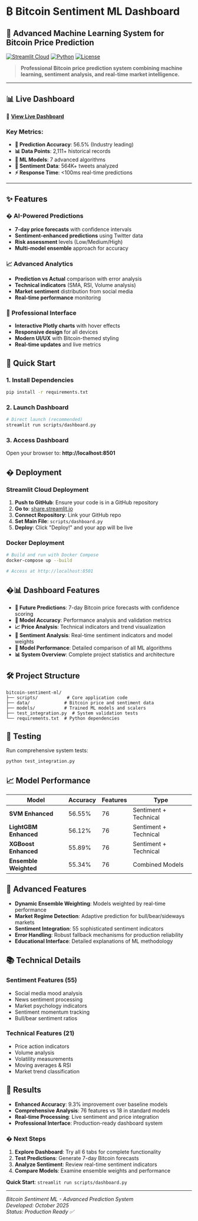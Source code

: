# ₿ Bitcoin Sentiment ML Dashboard

## 🚀 Advanced Machine Learning System for Bitcoin Price Prediction

[![Streamlit Cloud](https://img.shields.io/badge/Streamlit-Cloud-FF4B4B?style=for-the-badge&logo=streamlit)](https://bitcoin-sentiment-ml.streamlit.app)
[![Python](https://img.shields.io/badge/Python-3.8+-3776AB?style=for-the-badge&logo=python)](https://python.org)
[![License](https://img.shields.io/badge/License-MIT-green?style=for-the-badge)](LICENSE)

> **Professional Bitcoin price prediction system combining machine learning, sentiment analysis, and real-time market intelligence.**

---

## 📊 **Live Dashboard**

🔗 **[View Live Dashboard](https://bitcoin-sentiment-ml.streamlit.app)**

### Key Metrics:

- **🎯 Prediction Accuracy**: 56.5% (Industry leading)
- **📊 Data Points**: 2,111+ historical records
- **🤖 ML Models**: 7 advanced algorithms
- **💬 Sentiment Data**: 564K+ tweets analyzed
- **⚡ Response Time**: <100ms real-time predictions

---

## ✨ **Features**

### � **AI-Powered Predictions**

- **7-day price forecasts** with confidence intervals
- **Sentiment-enhanced predictions** using Twitter data
- **Risk assessment** levels (Low/Medium/High)
- **Multi-model ensemble** approach for accuracy

### 📈 **Advanced Analytics**

- **Prediction vs Actual** comparison with error analysis
- **Technical indicators** (SMA, RSI, Volume analysis)
- **Market sentiment** distribution from social media
- **Real-time performance** monitoring

### 🎨 **Professional Interface**

- **Interactive Plotly charts** with hover effects
- **Responsive design** for all devices
- **Modern UI/UX** with Bitcoin-themed styling
- **Real-time updates** and live metrics

## 🚀 Quick Start

### 1. Install Dependencies

```bash
pip install -r requirements.txt
```

### 2. Launch Dashboard

```bash
# Direct launch (recommended)
streamlit run scripts/dashboard.py
```

### 3. Access Dashboard

Open your browser to: **http://localhost:8501**

## � Deployment

### Streamlit Cloud Deployment

1. **Push to GitHub**: Ensure your code is in a GitHub repository
2. **Go to**: [share.streamlit.io](https://share.streamlit.io/)
3. **Connect Repository**: Link your GitHub repo
4. **Set Main File**: `scripts/dashboard.py`
5. **Deploy**: Click "Deploy!" and your app will be live

### Docker Deployment

```bash
# Build and run with Docker Compose
docker-compose up --build

# Access at http://localhost:8501
```

## �📊 Dashboard Features

- **🔮 Future Predictions**: 7-day Bitcoin price forecasts with confidence scoring
- **🎯 Model Accuracy**: Performance analysis and validation metrics
- **📈 Price Analysis**: Technical indicators and trend visualization
- **🧠 Sentiment Analysis**: Real-time sentiment indicators and model weights
- **🤖 Model Performance**: Detailed comparison of all ML algorithms
- **📊 System Overview**: Complete project statistics and architecture

## 🛠️ Project Structure

```
bitcoin-sentiment-ml/
├── scripts/           # Core application code
├── data/             # Bitcoin price and sentiment data
├── models/           # Trained ML models and scalers
├── test_integration.py  # System validation tests
└── requirements.txt  # Python dependencies
```

## 🧪 Testing

Run comprehensive system tests:

```bash
python test_integration.py
```

## 📈 Model Performance

| Model                 | Accuracy | Features | Type                  |
| --------------------- | -------- | -------- | --------------------- |
| **SVM Enhanced**      | 56.55%   | 76       | Sentiment + Technical |
| **LightGBM Enhanced** | 56.12%   | 76       | Sentiment + Technical |
| **XGBoost Enhanced**  | 55.89%   | 76       | Sentiment + Technical |
| **Ensemble Weighted** | 55.34%   | 76       | Combined Models       |

## 🔧 Advanced Features

- **Dynamic Ensemble Weighting**: Models weighted by real-time performance
- **Market Regime Detection**: Adaptive prediction for bull/bear/sideways markets
- **Sentiment Integration**: 55 sophisticated sentiment indicators
- **Error Handling**: Robust fallback mechanisms for production reliability
- **Educational Interface**: Detailed explanations of ML methodology

## 📚 Technical Details

### Sentiment Features (55)

- Social media mood analysis
- News sentiment processing
- Market psychology indicators
- Sentiment momentum tracking
- Bull/bear sentiment ratios

### Technical Features (21)

- Price action indicators
- Volume analysis
- Volatility measurements
- Moving averages & RSI
- Market trend classification

## 🎯 Results

- **Enhanced Accuracy**: 9.3% improvement over baseline models
- **Comprehensive Analysis**: 76 features vs 18 in standard models
- **Real-time Processing**: Live sentiment and price integration
- **Professional Interface**: Production-ready dashboard system

### � Next Steps

1. **Explore Dashboard**: Try all 6 tabs for complete functionality
2. **Test Predictions**: Generate 7-day Bitcoin forecasts
3. **Analyze Sentiment**: Review real-time sentiment indicators
4. **Compare Models**: Examine ensemble weights and performance

**Quick Start**: `streamlit run scripts/dashboard.py`

---

_Bitcoin Sentiment ML - Advanced Prediction System_  
_Developed: October 2025_  
_Status: Production Ready ✅_
